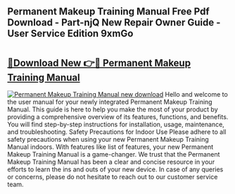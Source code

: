 ## Permanent Makeup Training Manual Free Pdf Download - Part-njQ New Repair Owner Guide - User Service Edition 9xmGo

# <h2><a href="http://cf24615.oget.top/?id=Permanent+Makeup+Training+Manual">🔗Download New 👉🔴 Permanent Makeup Training Manual</a></h2>

[![Permanent Makeup Training Manual new download](https://i.imgur.com/5g1atiW.png)](http://cf24615.oget.top/?id=Permanent+Makeup+Training+Manual)
Hello and welcome to the user manual for your newly integrated Permanent Makeup Training Manual. This guide is here to help you make the most of your product by providing a comprehensive overview of its features, functions, and benefits. You will find step-by-step instructions for installation, usage, maintenance, and troubleshooting. Safety Precautions for Indoor Use Please adhere to all safety precautions when using your new Permanent Makeup Training Manual indoors. With features like list of features, your new Permanent Makeup Training Manual is a game-changer. We trust that the Permanent Makeup Training Manual has been a clear and concise resource in your efforts to learn the ins and outs of your new device. In case of any queries or concerns, please do not hesitate to reach out to our customer service team.
